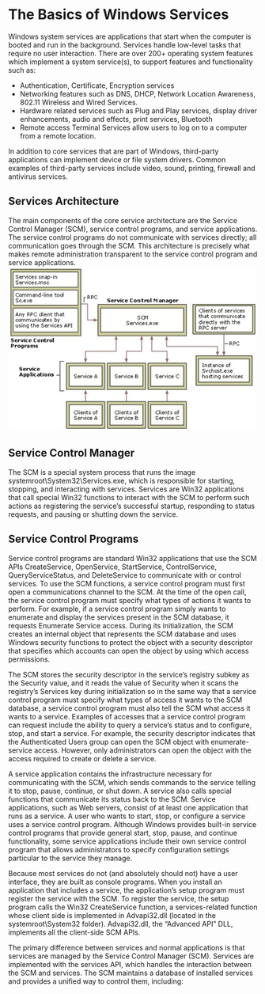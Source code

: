 
# The Basics of Windows Services
Windows system services are applications that start when the computer is booted and run in the background.  Services handle 
low-level tasks that require no user interaction. There are over 200+ operating system features which implement a system service(s), to support features and functionality such as:

- Authentication, Certificate, Encryption services
- Networking features such as DNS, DHCP, Network Location Awareness, 802.11 Wireless and Wired Services.
- Hardware related services such as Plug and Play services, display driver enhancements,  audio and effects,  print services, Bluetooth 
- Remote access Terminal Services allow users to log on to a computer from a remote location.

In addition to core services that are part of Windows, third-party applications can implement device or file system drivers. Common examples of third-party services include video, sound, printing,  firewall and antivirus services.

## Services Architecture
The main components of the core service architecture are the Service Control Manager (SCM), service control programs, and service applications.  The service control programs do not communicate with services directly; all communication goes through the SCM.  This architecture is precisely what makes remote administration transparent to the service control program and service applications.
![image](images/Service%20Architecture.png)

## Service Control Manager
The SCM is a special system process that runs the image systemroot\System32\Services.exe, which is responsible for starting, stopping, and interacting with services. Services are Win32 applications that call special Win32 functions to interact with the SCM to perform such actions as registering the service’s successful startup, responding to status requests, and pausing or shutting down the service.

## Service Control Programs
Service control programs are standard Win32 applications that use the SCM APIs CreateService, OpenService, StartService, ControlService, QueryServiceStatus, and DeleteService to communicate with or control services. To use the SCM functions, a service control program must first open a communications channel to the SCM. At the time of the open call, the service control program must specify what types of actions it wants to perform. For example, if a service control program simply wants to enumerate and display the services present in the SCM database, it requests Enumerate Service access. During its initialization, the SCM creates an internal object that represents the SCM database and uses Windows security functions to protect the object with a security descriptor that specifies which accounts can open the object by using which access permissions.

The SCM stores the security descriptor in the service’s registry subkey as the Security value, and it reads the value of Security when it scans the registry’s Services key during initialization so in the same way that a service control program must specify what types of access it wants to the SCM database, a service control program must also tell the SCM what access it wants to a service. Examples of accesses that a service control program can request include the ability to query a service’s status and to configure, stop, and start a service.  For example, the security descriptor indicates that the Authenticated Users group can open the SCM object with enumerate-service access. However, only administrators can open the object with the access required to create or delete a service.

A service application contains the infrastructure necessary for communicating with the SCM, which sends commands to the service telling it to stop, pause, continue, or shut down. A service also calls special functions that communicate its status back to the SCM.   Service applications, such as Web servers, consist of at least one application that runs as a service. A user who wants to start, stop, or configure a service uses a service control program. Although Windows provides built-in service control programs that provide general start, stop, pause, and continue functionality, some service applications include their own service control program that allows administrators to specify configuration settings particular to the service they manage.

Because most services do not (and absolutely should not) have a user interface, they are built as console programs. When you install an application that includes a service, the application’s setup program must register the service with the SCM. To register the service, the setup program calls the Win32 CreateService function, a services-related function whose client side is implemented in Advapi32.dll (located in the systemroot\System32 folder). Advapi32.dll, the “Advanced API” DLL, implements all the client-side SCM APIs.

The primary difference between services and normal applications is that services are managed by the Service Control Manager (SCM). Services are implemented with the services API, which handles the interaction between the SCM and services. The SCM maintains a database of installed services and provides a unified way to control them, including:
